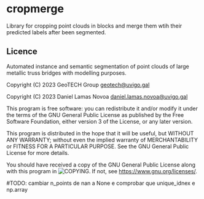 # cropmerge
Library for cropping point clouds in blocks and merge them wtih their predicted labels after been segmented.


## Licence
Automated instance and semantic segmentation of point clouds of large metallic truss bridges with modelling purposes.

Copyright (C) 2023 GeoTECH Group <geotech@uvigo.gal>

Copyright (C) 2023 Daniel Lamas Novoa <daniel.lamas.novoa@uvigo.gal>

This program is free software: you can redistribute it and/or modify it under the terms of the GNU General Public License as published by the Free Software Foundation, either version 3 of the License, or any later version.

This program is distributed in the hope that it will be useful, but WITHOUT ANY WARRANTY; without even the implied warranty of MERCHANTABILITY or FITNESS FOR A PARTICULAR PURPOSE. See the GNU General Public License for more details.

You should have received a copy of the GNU General Public License along with this program in ![COPYING](https://github.com/GeoTechUVigo/cropmerge/blob/main/COPYING). If not, see <https://www.gnu.org/licenses/>.

#TODO: cambiar n_points de nan a None e comprobar que unique_idnex e np.array
